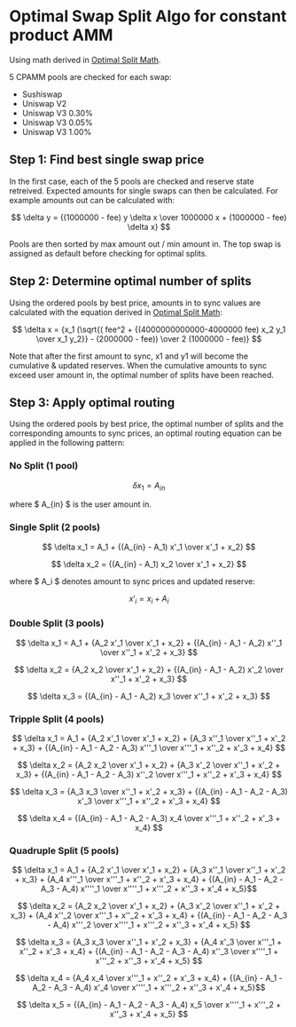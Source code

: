 # Optimal Swap Split Algo for constant product AMM

Using math derived in [Optimal Split Math](math.md).

5 CPAMM pools are checked for each swap:
- Sushiswap
- Uniswap V2
- Uniswap V3 0.30%
- Uniswap V3 0.05%
- Uniswap V3 1.00%

## Step 1: Find best single swap price

In the first case, each of the 5 pools are checked and reserve state retreived. Expected amounts for single swaps can then be calculated. For example amounts out can be calculated with:

$$ \delta y = {(1000000 - fee) y \delta x \over 1000000 x + (1000000 - fee) \delta x} $$

Pools are then sorted by max amount out / min amount in. The top swap is assigned as default before checking for optimal splits.

## Step 2: Determine optimal number of splits

Using the ordered pools by best price, amounts in to sync values are calculated with the equation derived in [Optimal Split Math](math.md):

$$ \delta x = {x_1 (\sqrt{( fee^2 + {(4000000000000-4000000 fee) x_2 y_1 \over x_1 y_2}} - (2000000 - fee)) \over 2 (1000000 - fee)} $$

Note that after the first amount to sync, x1 and y1 will become the cumulative & updated reserves. When the cumulative amounts to sync exceed user amount in, the optimal number of splits have been reached.

## Step 3: Apply optimal routing

Using the ordered pools by best price, the optimal number of splits and the corresponding amounts to sync prices, an optimal routing equation can be applied in the following pattern:

### No Split (1 pool)

$$ \delta x_1 = A_{in} $$

where $ A_{in} $ is the user amount in.

### Single Split (2 pools)

$$ \delta x_1 = A_1 + {(A_{in} - A_1) x'_1 \over x'_1 + x_2} $$

$$ \delta x_2 = {(A_{in} - A_1) x_2 \over x'_1 + x_2} $$

where $ A_i $ denotes amount to sync prices and updated reserve:

$$ x'_i = x_i + A_i $$

### Double Split (3 pools)

$$ \delta x_1 = A_1 + {A_2 x'_1 \over x'_1 + x_2} + {(A_{in} - A_1 - A_2) x''_1 \over x''_1 + x'_2 + x_3} $$

$$ \delta x_2 = {A_2 x_2 \over x'_1 + x_2} + {(A_{in} - A_1 - A_2) x'_2 \over x''_1 + x'_2 + x_3} $$

$$ \delta x_3 = {(A_{in} - A_1 - A_2) x_3 \over x''_1 + x'_2 + x_3} $$

### Tripple Split (4 pools)

$$ \delta x_1 = A_1 + {A_2 x'_1 \over x'_1 + x_2} + {A_3 x''_1 \over x''_1 + x'_2 + x_3} + {(A_{in} - A_1 - A_2 - A_3) x'''_1 \over x'''_1 + x''_2 + x'_3 + x_4} $$

$$ \delta x_2 = {A_2 x_2 \over x'_1 + x_2} + {A_3 x'_2 \over x''_1 + x'_2 + x_3} + {(A_{in} - A_1 - A_2 - A_3) x''_2 \over x'''_1 + x''_2 + x'_3 + x_4} $$

$$ \delta x_3 = {A_3 x_3 \over x''_1 + x'_2 + x_3} + {(A_{in} - A_1 - A_2 - A_3) x'_3 \over x'''_1 + x''_2 + x'_3 + x_4} $$

$$ \delta x_4 = {(A_{in} - A_1 - A_2 - A_3) x_4 \over x'''_1 + x''_2 + x'_3 + x_4} $$

### Quadruple Split (5 pools)

$$ \delta x_1 = A_1 + {A_2 x'_1 \over x'_1 + x_2} + {A_3 x''_1 \over x''_1 + x'_2 + x_3} + {A_4 x'''_1 \over x'''_1 + x''_2 + x'_3 + x_4} + {(A_{in} - A_1 - A_2 - A_3 - A_4) x''''_1 \over x''''_1 + x'''_2 + x''_3 + x'_4 + x_5}$$

$$ \delta x_2 = {A_2 x_2 \over x'_1 + x_2} + {A_3 x'_2 \over x''_1 + x'_2 + x_3} + {A_4 x''_2 \over x'''_1 + x''_2 + x'_3 + x_4} + {(A_{in} - A_1 - A_2 - A_3 - A_4) x'''_2 \over x''''_1 + x'''_2 + x''_3 + x'_4 + x_5} $$

$$ \delta x_3 = {A_3 x_3 \over x''_1 + x'_2 + x_3} + {A_4 x'_3 \over x'''_1 + x''_2 + x'_3 + x_4} + {(A_{in} - A_1 - A_2 - A_3 - A_4) x''_3 \over x''''_1 + x'''_2 + x''_3 + x'_4 + x_5} $$

$$ \delta x_4 = {A_4 x_4 \over x'''_1 + x''_2 + x'_3 + x_4} + {(A_{in} - A_1 - A_2 - A_3 - A_4) x'_4 \over x''''_1 + x'''_2 + x''_3 + x'_4 + x_5}$$

$$ \delta x_5 = {(A_{in} - A_1 - A_2 - A_3 - A_4) x_5 \over x''''_1 + x'''_2 + x''_3 + x'_4 + x_5} $$

